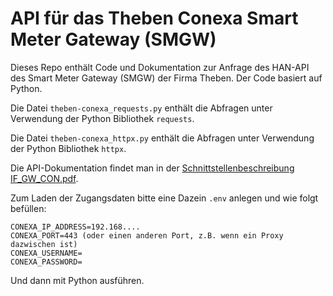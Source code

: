 # API für das Theben Conexa Smart Meter Gateway (SMGW)

Dieses Repo enthält Code und Dokumentation zur Anfrage des HAN-API des Smart Meter Gateway (SMGW) der Firma Theben. Der Code basiert auf Python.

Die Datei ``theben-conexa_requests.py`` enthält die Abfragen unter Verwendung der Python Bibliothek ``requests``.

Die Datei ``theben-conexa_httpx.py`` enthält die Abfragen unter Verwendung der Python Bibliothek ``httpx``.

Die API-Dokumentation findet man in der [Schnittstellenbeschreibung IF_GW_CON.pdf](https://github.com/klacol/smgw-theben-conexa/blob/main/Schnittstellenbeschreibung%20IF_GW_CON.pdf).

Zum Laden der Zugangsdaten bitte eine Dazein ``.env`` anlegen und wie folgt befüllen:

```shell
CONEXA_IP_ADDRESS=192.168....
CONEXA_PORT=443 (oder einen anderen Port, z.B. wenn ein Proxy dazwischen ist)
CONEXA_USERNAME=
CONEXA_PASSWORD=
```

Und dann mit Python ausführen.
